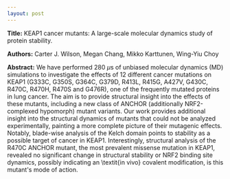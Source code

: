 ```yaml
---
layout: post
---
```


<b>Title:</b>
KEAP1 cancer mutants: A large-scale molecular dynamics study of protein stability.

<b>Authors:</b>
Carter J. Wilson, Megan Chang, Mikko Karttunen, Wing-Yiu Choy

<b>Abstract:</b>
We have performed 280 $\mu$s of unbiased molecular dynamics (MD) simulations to investigate the effects of 12 different cancer mutations on KEAP1 (G333C, G350S, G364C, G379D, R413L, R415G, A427V, G430C, R470C, R470H, R470S and G476R), one of the frequently mutated proteins in lung cancer. The aim is to provide structural insight into the effects of these mutants, including a new class of ANCHOR (additionally NRF2-complexed hypomorph) mutant variants. Our work provides additional insight into the structural dynamics of mutants that could not be analyzed experimentally, painting a more complete picture of their mutagenic effects. Notably, blade-wise analysis of the Kelch domain points to stability as a possible target of cancer in KEAP1. Interestingly, structural analysis of the R470C ANCHOR mutant, the most prevalent missense mutation in KEAP1, revealed no significant change in structural stability or NRF2 binding site dynamics, possibly indicating an \textit{in vivo} covalent modification, is this mutant's mode of action.
